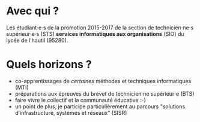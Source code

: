 # Avec qui ?

Les étudiant⋅e⋅s de la promotion 2015-2017 de la section de technicien⋅ne⋅s supérieur⋅e⋅s (STS) **services informatiques aux organisations** (SIO) du lycée de l'hautil (95280).

# Quels horizons ?

* co-apprentissages de *certaines* méthodes et techniques informatiques (MTI)
* préparations aux épreuves du brevet de technicien⋅ne supérieur⋅e (BTS)
* faire vivre le collectif et la communauté éducative :-)
* un point de plus, je participe particulièrement au parcours "solutions d’infrastructure, systèmes et réseaux" (SISR)
